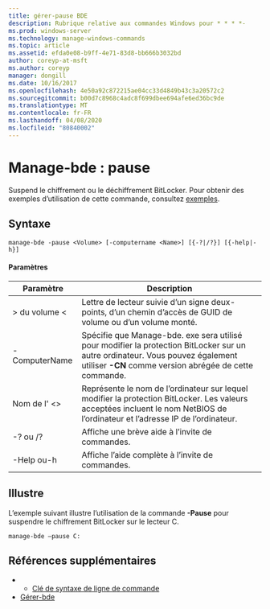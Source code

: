 ```yaml
---
title: gérer-pause BDE
description: Rubrique relative aux commandes Windows pour * * * *-
ms.prod: windows-server
ms.technology: manage-windows-commands
ms.topic: article
ms.assetid: efda0e08-b9ff-4e71-83d8-bb666b3032bd
author: coreyp-at-msft
ms.author: coreyp
manager: dongill
ms.date: 10/16/2017
ms.openlocfilehash: 4e50a92c872215ae04cc33d4849b43c3a20572c2
ms.sourcegitcommit: b00d7c8968c4adc8f699dbee694afe6ed36bc9de
ms.translationtype: MT
ms.contentlocale: fr-FR
ms.lasthandoff: 04/08/2020
ms.locfileid: "80840002"
---
```

# <a name="manage-bde-pause"></a>Manage-bde : pause



Suspend le chiffrement ou le déchiffrement BitLocker. Pour obtenir des exemples d’utilisation de cette commande, consultez [exemples](#BKMK_Examples).

## <a name="syntax"></a>Syntaxe

```
manage-bde -pause <Volume> [-computername <Name>] [{-?|/?}] [{-help|-h}]
```

#### <a name="parameters"></a>Paramètres

|Paramètre|Description|
|---------|-----------|
|> du volume \<|Lettre de lecteur suivie d’un signe deux-points, d’un chemin d’accès de GUID de volume ou d’un volume monté.|
|-ComputerName|Spécifie que Manage-bde. exe sera utilisé pour modifier la protection BitLocker sur un autre ordinateur. Vous pouvez également utiliser **-CN** comme version abrégée de cette commande.|
|Nom de l' \<>|Représente le nom de l’ordinateur sur lequel modifier la protection BitLocker. Les valeurs acceptées incluent le nom NetBIOS de l’ordinateur et l’adresse IP de l’ordinateur.|
|-? ou /?|Affiche une brève aide à l’invite de commandes.|
|-Help ou-h|Affiche l’aide complète à l’invite de commandes.|

## <a name="examples"></a><a name=BKMK_Examples></a>Illustre

L’exemple suivant illustre l’utilisation de la commande **-Pause** pour suspendre le chiffrement BitLocker sur le lecteur C.
```
manage-bde –pause C:
```

## <a name="additional-references"></a>Références supplémentaires

-   - [Clé de syntaxe de ligne de commande](command-line-syntax-key.md)
-   [Gérer-bde](manage-bde.md)